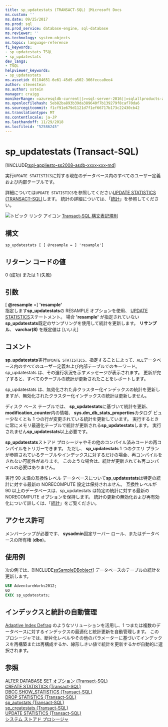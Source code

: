 ```yaml
---
title: sp_updatestats (TRANSACT-SQL) |Microsoft Docs
ms.custom: ''
ms.date: 09/25/2017
ms.prod: sql
ms.prod_service: database-engine, sql-database
ms.reviewer: ''
ms.technology: system-objects
ms.topic: language-reference
f1_keywords:
- sp_updatestats_TSQL
- sp_updatestats
dev_langs:
- TSQL
helpviewer_keywords:
- sp_updatestats
ms.assetid: 01184651-6e61-45d9-a502-366fecca0ee4
author: stevestein
ms.author: sstein
manager: craigg
monikerRange: =azuresqldb-current||>=sql-server-2016||=sqlallproducts-allversions||>=sql-server-linux-2017||=azuresqldb-mi-current
ms.openlocfilehash: 5eb82ba893b39da389640f7b139279f8caf70da6
ms.sourcegitcommit: f1cf91e679d1121d7f1ef66717b173c22430cb42
ms.translationtype: MT
ms.contentlocale: ja-JP
ms.lasthandoff: 11/29/2018
ms.locfileid: "52586245"
---
```

# <a name="spupdatestats-transact-sql"></a>sp_updatestats (Transact-SQL)
[!INCLUDE[tsql-appliesto-ss2008-asdb-xxxx-xxx-md](../../includes/tsql-appliesto-ss2008-asdb-xxxx-xxx-md.md)]

実行`UPDATE STATISTICS`に対する現在のデータベース内のすべてのユーザー定義および内部テーブルです。  
  
詳細については`UPDATE STATISTICS`を参照してください[UPDATE STATISTICS &#40;TRANSACT-SQL&#41;](../../t-sql/statements/update-statistics-transact-sql.md)します。 統計の詳細については、「[統計](../../relational-databases/statistics/statistics.md)」を参照してください。  
    
 ![トピック リンク アイコン](../../database-engine/configure-windows/media/topic-link.gif "トピック リンク アイコン") [Transact-SQL 構文表記規則](../../t-sql/language-elements/transact-sql-syntax-conventions-transact-sql.md)  
  
## <a name="syntax"></a>構文  
  
```  
sp_updatestats [ [ @resample = ] 'resample']  
```  
  
## <a name="return-code-values"></a>リターン コードの値  
 0 (成功) または 1 (失敗)  
  
## <a name="arguments"></a>引数  
 [ **@resample** =] **'resample'**  
 指定します**sp_updatestats**の RESAMPLE オプションを使用、 [UPDATE STATISTICS](../../t-sql/statements/update-statistics-transact-sql.md)ステートメント。 場合 **'resample'** が指定されていない**sp_updatestats**既定のサンプリングを使用して統計を更新します。 **リサンプル**、 **varchar(8)** を既定値は [いいえ]  
  
## <a name="remarks"></a>コメント  
 **sp_updatestats**実行`UPDATE STATISTICS`、指定することによって、`ALL`データベース内のすべてのユーザー定義および内部テーブルでのキーワード。 sp_updatestats は、その進行状況を示すメッセージが表示されます。 更新が完了すると、すべてのテーブルの統計が更新されたことをレポートします。  
  
sp_updatestats は、無効化された非クラスター化インデックスの統計を更新しますが、無効化されたクラスター化インデックスの統計は更新しません。  
  
ディスク ベース テーブルでは、 **sp_updatestats**に基づいて統計を更新、 **modification_counter**内の情報、 **sys.dm_db_stats_properties**カタログ ビュー少なくとも 1 つの行が変更されている統計を更新しています。 実行するときに常にメモリ最適化テーブルで統計が更新される**sp_updatestats**します。 実行されません**sp_updatestats**以上必要です。  
  
**sp_updatestats**ストアド プロシージャやその他のコンパイル済みコードの再コンパイルをトリガーできます。 ただし、 **sp_updatestats** 1 つのクエリ プランが参照されているテーブルやインデックスに対するだけの場合、再コンパイルをされない可能性があります。 このような場合は、統計が更新されても再コンパイルの必要はありません。  
  
実行 90 未満の互換性レベル データベースについて**sp_updatestats**は特定の統計に対する最新の NORECOMPUTE 設定は保持されません。 互換性レベルが 90 以上のデータベースは、sp_updatestats は特定の統計に対する最新の NORECOMPUTE オプションを保持します。 統計の更新の無効化および再有効化について詳しくは、「[統計](../../relational-databases/statistics/statistics.md)」をご覧ください。  
  
## <a name="permissions"></a>アクセス許可  
 メンバーシップが必要です、 **sysadmin**固定サーバー ロール、またはデータベースの所有権 (**dbo**)。  

## <a name="examples"></a>使用例  
次の例では、[!INCLUDE[ssSampleDBobject](../../includes/sssampledbobject-md.md)] データベースのテーブルの統計を更新します。  
  
```sql  
USE AdventureWorks2012;  
GO  
EXEC sp_updatestats;   
```  

## <a name="automatic-index-and-statistics-management"></a>インデックスと統計の自動管理
[Adaptive Index Defrag](https://github.com/Microsoft/tigertoolbox/tree/master/AdaptiveIndexDefrag) のようなソリューションを活用し、1 つまたは複数のデータベースに対するインデックスの最適化と統計更新を自動管理します。 このプロシージャでは、断片化レベルやその他のパラメーターに基づいてインデックスを再構築または再構成するか、線形しきい値で統計を更新するかが自動的に選択されます。

## <a name="see-also"></a>参照  
 [ALTER DATABASE SET オプション &#40;Transact-SQL&#41;](../../t-sql/statements/alter-database-transact-sql-set-options.md)   
 [CREATE STATISTICS &#40;Transact-SQL&#41;](../../t-sql/statements/create-statistics-transact-sql.md)   
 [DBCC SHOW_STATISTICS &#40;Transact-SQL&#41;](../../t-sql/database-console-commands/dbcc-show-statistics-transact-sql.md)   
 [DROP STATISTICS &#40;Transact-SQL&#41;](../../t-sql/statements/drop-statistics-transact-sql.md)   
 [sp_autostats &#40;Transact-SQL&#41;](../../relational-databases/system-stored-procedures/sp-autostats-transact-sql.md)   
 [sp_createstats &#40;Transact-SQL&#41;](../../relational-databases/system-stored-procedures/sp-createstats-transact-sql.md)   
 [UPDATE STATISTICS &#40;Transact-SQL&#41;](../../t-sql/statements/update-statistics-transact-sql.md)   
 [システム ストアド プロシージャ](../../relational-databases/system-stored-procedures/system-stored-procedures-transact-sql.md)  
 
